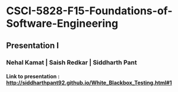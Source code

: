 # CSCI-5828-F15-Foundations-of-Software-Engineering
## Presentation I
### Nehal Kamat | Saish Redkar | Siddharth Pant

#### Link to presentation : http://siddharthpant92.github.io/White_Blackbox_Testing.html#1
